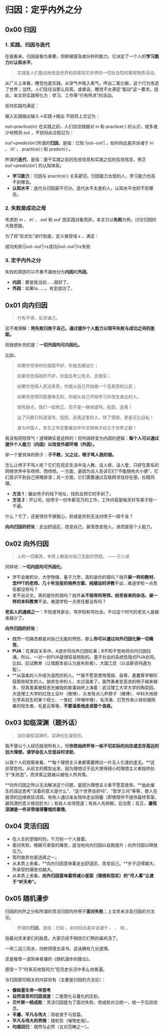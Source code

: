 # 归因：定乎内外之分

## 0x00 归因

### 1. 实践、归因与迭代

在我看来，归因是极为重要，但鲜被提及或分析的能力。它决定了一个人的**学习能力**和**认知水平**。

> 实践是人们能动地改造世界和探索现实世界的一切社会性的客观物质活动。

从广义上来看，睡觉也是实践。从空气中吸入氧气，呼出二氧化碳，这个行为改造了世界；当然，人们往往没那么较真。或者说，睡觉不太满足“能动”这一要求。因此，本文将实践窄化为：学习、工作等“行有所求”的活动。

任何实践均满足：

输入实践输出输入→实践→输出 不妨将上式记为：

out=practice(in) 在实践之前，人们往往根据对 in 和 practice(·) 的认识，或多或少地预测 out ，不妨将此过程记为：

out′=predict(in′)所谓的**归因**，是指：已知 |out−out′| ，如何将此差异诉诸于 in 、 in′ 、 practice(·) 和 predict(·) 。

所谓的**迭代**，是指：基于实践之前的先验信息和实践之后的后验信息，修正 out′=predict(in′) 的认知体系。

- **学习能力**：归因与 practice(·) 关系密切。归因能力太低的人，学习能力也高不到哪去。
- **认知水平**：迭代与归因密不可分。迭代水平太差的人，认知水平也好不到哪去。

### 2. 失败是成功之母

考虑到 in 、 in′ 、 out 和 out′ 因实践对象而异，本文只以**失败**为例，讨论归因的大致思路。

为了将“形式化”进行到底，定义接受域 ε ，满足：

成功失败{|out−out′|<ε成功|out−out′|≥ε失败

### 3. 定乎内外之分

失败的原因可以不重不漏地分为**内因**和**外因**。

- **内因**：要是我当初……就好了。
- **外因**：如果ta……，肯定成功了。

## 0x01 向内归因

> 行有不得，反求诸己。

这不难理解：**将失败归咎于自己，通过提升个人能力以弭平失败与成功之间的差距。**

但我想补充的是：**一切外因均可内因化。**

比如，

> 如果你觉得你的祖国不好，你就去建设它；
> 
> 如果你觉得政府不好，你就去考公务员、去做官；
> 
> 如果你觉得人民没素质，你就从自己开始做一个高素质的公民；
> 
> 如果你觉得同胞愚昧无知，你就从自己开始学习并改变身边的人。
> 
> 她有缺点，我们一起修正，而不是一昧地谩骂，抱怨，逃离！
> 
> 出了问题只知道谩骂、抱怨、逃离这里的人，除了懦弱，更是无比自私！
> 
> 身为中国人，有生之年定要看到中华文明再次屹立于世界之巅！

我没有阴阳怪气！道理确实是这样的！将外因转变为内因的逻辑：**每个人可以通过提升个人能力（内因）以改变外部环境（外因）。**

举一个更具体的例子：**子不教，父之过，喷子骂人我的错。**

怎么让喷子不骂人呢？它们在现实生活中没人教、没人疼、没人爱，只好在匿名的网络世界中东喷喷、西喷喷。一方面，是因为没人告诉它们“不能随地大小便”，它们意识不到自己用嘴排泄；另一方面，它们需要通过互联网寻找存在感。杠精同理。

- **方法 1**：骗出喷子的线下地址，找机会把它的手剁了。
- **方法 2**：开公司，给喷子一份年薪百万的工作，工作内容是每天抄写弟子规一千遍。

什么？亏了，还是怪你不够狠心，抑或是穷到无法对喷子一掷千金？

**向内归因的好处**：走出舒适区，改变自己，甚至改变他人，进而提高个人能力。

## 0x02 向外归因

> 人的一切痛苦，本质上都是对自己无能的愤怒。 ——王小波

同样地：**一切内因均可外因化**。

- 学不会微积分、大学物理、量子力学，真的是你的错吗？抛开**屎一样的教材、念PPT的老师、几十年没变的培养方案、纯摆设的评教**不谈，难道学校一点责任都没有吗？
- 发不出论文，真的是你的错吗？抛开**从不指导的导师、纷至沓来的杂活、屎一样的本科教育**不谈，难道学校一点责任都没有吗？

**老实人的通病之一**：不知道骂家长、骂学校和骂社会。不过这个时代的老实人是越来越少了。

**向外归因的好处**：

- 既然一切痛苦都是对自己无能的愤怒，那么**你可以通过向外归因化解一切痛苦**。
- **PUA**：在某段关系中，A逐步将向外归因拉满；B不知不觉地将向内归因拉满。所以，一对一的PUA是很容易辨别的。基于社会的系统性隐式PUA亦同，比如，应试教育（让错题本自认为是失败者）、大国工匠（以谈薪资待遇为耻）。
- **从温柔的人升级为温而厉的人。**我不愿意使用懦弱、自卑、愚蠢等字眼形容那些轻生的人。放弃生命的人，太过温柔了。虽然勇者变恶龙的例子越来越多，但真善美被假恶丑摧毁的故事始终上演着：武汉理工大学大学的陶崇园、大连理工大学的红烧土豆叶（微博）、头发有点儿杵脖子（微博）、中科大地球化学系轻生的某个硕士、一食纪（哔哩哔哩）、毛洪涛、打赏外卖小哥却被网暴的轻生者、毛星云等等。**不要温柔地走进那个良夜。**

## 0x03 如临深渊（题外话）

> 当你凝视深渊时，深渊也在凝视你。

我不便以个人经历揣测所有人，但**你若始终怀有一些不切实际的向往或志存高远的远大理想，请学会在人生低谷时求助**。

以我个人的观察来看，**每个理想主义者都需要跨过一片无人引渡的虚无。**这非常危险。从前文的模型出发，因为理想过于远大使得弱小的理想主义者始终处于“失败态”，而求索之路难以被他人所共情。

**向外归因之所以无法解决这个问题，是因为理想主义者不愿意放弃。**由此催生的深远思考“活着的意义是什么”、“这个世界会好吗”、“哲学三问”等等，使人在崩溃的边缘疯狂试探。有些人通过亲友陪伴走出阴霾（即使陪伴不提供最终答案，避风港的意义依旧巨大）；有些人龙场悟道；有些人先抑郁，后治愈；反正，**凝视深渊是一件非常值得警惕的事情**。

## 0x04 灵活归因

- 在人生的至暗时刻，千万别一个人撑着。
- 面对失败，根据可承受的痛苦，适当地向内归因以自我提升；向外归因以释放压力。
- 暂时放弃也是选择之一。
- 从本质上来看，**向内归因意味着走出舒适区，改变自己。**步子迈得越大，所承受的痛苦也越大。
- 从本质上来看，**向外归因意味着将减小差距（理想和现实）的“尽人事”让渡于“听天命”。**

## 0x05 随机漫步

归因的内外之分和所谓的灵活归因均作用于**面对失败**；上文并未涉及归因的方法论。

> 所谓的**归因**，是指：已知  ，如何将此差异诉诸于  、  、  和  。

抱着对资本家们的敌意，大家已经不相信它们熬的毒鸡汤了。

一命二运三风水，四修阴德五读书。这话确有几分道理。

还是推荐一波简单易懂的《随机漫步的傻瓜》。

感受一下“时来天地皆同力”在历史长河中多么地普遍。

与归因密切相关的内容将有（主要是归因的方法论）：

- **像硅基生命一样思考**
- **自然语言的归因误差**：二极管化与量化的区别。
- **贝叶斯一统成败**：灵活归因是为了面对失败，但成败对立统一，统一于后验信息。
- **平庸、平凡与伟大**：将收录于马哲篇。
- **平凡与伟大的界限**：随机性（唯物史观）。
- **均值回归**：偶然与必然（五对范畴之一）。